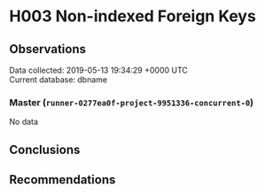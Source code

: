 # H003 Non-indexed Foreign Keys #

## Observations ##
Data collected: 2019-05-13 19:34:29 +0000 UTC  
Current database: dbname  

### Master (`runner-0277ea0f-project-9951336-concurrent-0`) ###


No data


## Conclusions ##


## Recommendations ##

